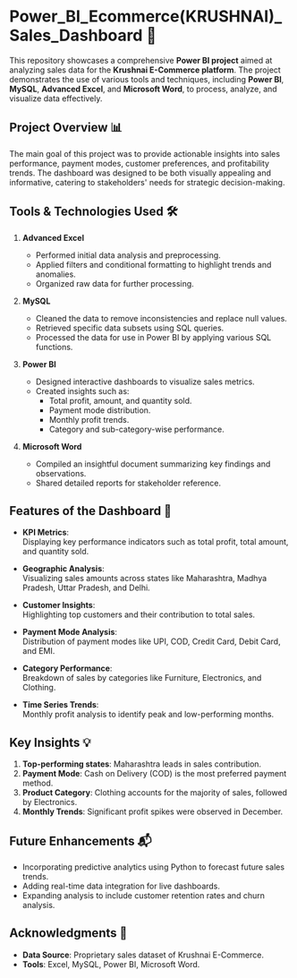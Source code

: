 # Power_BI_Ecommerce(KRUSHNAI)_Sales_Dashboard 🎯

This repository showcases a comprehensive **Power BI project** aimed at analyzing sales data for the **Krushnai E-Commerce platform**. The project demonstrates the use of various tools and techniques, including **Power BI**, **MySQL**, **Advanced Excel**, and **Microsoft Word**, to process, analyze, and visualize data effectively.

## Project Overview 📊

The main goal of this project was to provide actionable insights into sales performance, payment modes, customer preferences, and profitability trends. The dashboard was designed to be both visually appealing and informative, catering to stakeholders' needs for strategic decision-making.

## Tools & Technologies Used 🛠

1. **Advanced Excel**  
   - Performed initial data analysis and preprocessing.
   - Applied filters and conditional formatting to highlight trends and anomalies.
   - Organized raw data for further processing.

2. **MySQL**  
   - Cleaned the data to remove inconsistencies and replace null values.
   - Retrieved specific data subsets using SQL queries.
   - Processed the data for use in Power BI by applying various SQL functions.

3. **Power BI**  
   - Designed interactive dashboards to visualize sales metrics.
   - Created insights such as:
     - Total profit, amount, and quantity sold.
     - Payment mode distribution.
     - Monthly profit trends.
     - Category and sub-category-wise performance.

4. **Microsoft Word**  
   - Compiled an insightful document summarizing key findings and observations.
   - Shared detailed reports for stakeholder reference.

## Features of the Dashboard 🚀

- **KPI Metrics**:  
  Displaying key performance indicators such as total profit, total amount, and quantity sold.

- **Geographic Analysis**:  
  Visualizing sales amounts across states like Maharashtra, Madhya Pradesh, Uttar Pradesh, and Delhi.

- **Customer Insights**:  
  Highlighting top customers and their contribution to total sales.

- **Payment Mode Analysis**:  
  Distribution of payment modes like UPI, COD, Credit Card, Debit Card, and EMI.

- **Category Performance**:  
  Breakdown of sales by categories like Furniture, Electronics, and Clothing.

- **Time Series Trends**:  
  Monthly profit analysis to identify peak and low-performing months.

## Key Insights 💡

1. **Top-performing states**: Maharashtra leads in sales contribution.
2. **Payment Mode**: Cash on Delivery (COD) is the most preferred payment method.
3. **Product Category**: Clothing accounts for the majority of sales, followed by Electronics.
4. **Monthly Trends**: Significant profit spikes were observed in December.

## Future Enhancements 📬

- Incorporating predictive analytics using Python to forecast future sales trends.
- Adding real-time data integration for live dashboards.
- Expanding analysis to include customer retention rates and churn analysis.

## Acknowledgments 🔗

- **Data Source**: Proprietary sales dataset of Krushnai E-Commerce.
- **Tools**: Excel, MySQL, Power BI, Microsoft Word.


